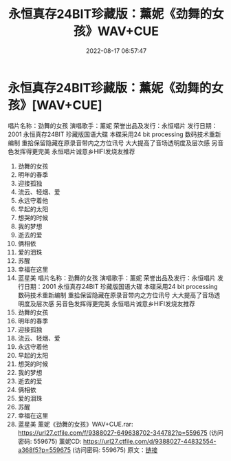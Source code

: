 ﻿---
title: 永恒真存24BIT珍藏版：薰妮《劲舞的女孩》WAV+CUE
date: 2022-08-17 06:57:47
categories: WAV车载音乐、镜像
tags: 华语中文
---
# 永恒真存24BIT珍藏版：薰妮《劲舞的女孩》[WAV+CUE]

唱片名称：劲舞的女孩
演唱歌手：薰妮
荣誉出品及发行：永恒唱片
发行日期：2001
永恒真存24BIT 珍藏版国语大碟
本碟采用24 bit processing 数码技术重新编制
重拾保留隐藏在原录音带内之方位讯号
大大提高了音场透明度及层次感
另音色发挥得更完美
永恒唱片诚意乡HIFI发烧友推荐
01. 劲舞的女孩
02. 明年的春季
03. 迎接孤独
04. 流云、轻烟、爱
05. 永远守着他
06. 早起的太阳
07. 想哭的时候
08. 我的梦想
09. 逝去的爱
10. 俩相依
11. 爱的泪珠
12. 苏醒
13. 幸福在这里
14. 蓝星美
唱片名称：劲舞的女孩
演唱歌手：薰妮
荣誉出品及发行：永恒唱片
发行日期：2001
永恒真存24BIT 珍藏版国语大碟
本碟采用24 bit processing 数码技术重新编制
重拾保留隐藏在原录音带内之方位讯号
大大提高了音场透明度及层次感
另音色发挥得更完美
永恒唱片诚意乡HIFI发烧友推荐
01. 劲舞的女孩
02. 明年的春季
03. 迎接孤独
04. 流云、轻烟、爱
05. 永远守着他
06. 早起的太阳
07. 想哭的时候
08. 我的梦想
09. 逝去的爱
10. 俩相依
11. 爱的泪珠
12. 苏醒
13. 幸福在这里
14. 蓝星美
薰妮《劲舞的女孩》WAV+CUE.rar: https://url27.ctfile.com/f/9388027-649638702-344782?p=559675
(访问密码: 559675)
薰妮CD: https://url27.ctfile.com/d/9388027-44832554-a368f5?p=559675
(访问密码: 559675)
原文：[链接](https://blog.sina.com.cn/s/blog_1647c7e7601030ywf.html)